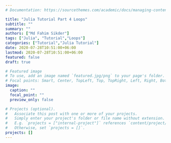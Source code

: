```yaml
---
# Documentation: https://sourcethemes.com/academic/docs/managing-content/

title: "Julia Tutorial Part 4 Loops"
subtitle: ""
summary: ""
authors: ["Md Fahim Sikder"]
tags: ["Julia", "Tutorial","Loops"]
categories: ["Tutorial","Julia Tutorial"]
date: 2020-07-28T10:51:00+06:00
lastmod: 2020-07-28T10:51:00+06:00
featured: false
draft: true

# Featured image
# To use, add an image named `featured.jpg/png` to your page's folder.
# Focal points: Smart, Center, TopLeft, Top, TopRight, Left, Right, BottomLeft, Bottom, BottomRight.
image:
  caption: ""
  focal_point: ""
  preview_only: false

# Projects (optional).
#   Associate this post with one or more of your projects.
#   Simply enter your project's folder or file name without extension.
#   E.g. `projects = ["internal-project"]` references `content/project/deep-learning/index.md`.
#   Otherwise, set `projects = []`.
projects: []
---
```

